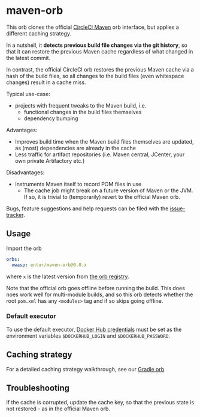 # maven-orb
This orb clones the official [CircleCI Maven] orb interface, but applies a different caching strategy. 

In a nutshell, it __detects previous build file changes via the git history__, so that it can restore the previous Maven cache regardless of what changed in the latest commit.

In contrast, the official CircleCI orb restores the previous Maven cache via a hash of the build files, so all changes to the build files (even whitespace changes) result in a cache miss. 

Typical use-case:

 * projects with frequent tweaks to the Maven build, i.e.
   * functional changes in the build files themselves
   * dependency bumping

Advantages:

 * Improves build time when the Maven build files themselves are updated, as (most) dependencies are already in the cache
 * Less traffic for artifact repositories (i.e. Maven central, JCenter, your own private Artifactory etc.)

Disadvantages:

 *  Instruments Maven itself to record POM files in use
      * The cache job might break on a future version of Maven or the JVM. If so, it is trivial to (temporarily) revert to the official Maven orb.
      
Bugs, feature suggestions and help requests can be filed with the [issue-tracker].

## Usage
Import the orb

```yaml
orbs:
  owasp: entur/maven-orb@0.0.x
```

where `x` is the latest version from [the orb registry](https://circleci.com/orbs/registry/orb/entur/maven-orb).

Note that the official orb goes offline before running the build. This does noes work well for multi-module builds, and so this orb detects whether the root `pom.xml` has any `<modules>` tag and if so skips going offline.

### Default executor
To use the default executor, [Docker Hub credentials](https://circleci.com/docs/2.0/private-images/) must be set as the environment variables `$DOCKERHUB_LOGIN` and `$DOCKERHUB_PASSWORD`.

## Caching strategy
For a detailed caching strategy walkthrough, see our [Gradle orb](https://github.com/entur/gradle-orb).

## Troubleshooting
If the cache is corrupted, update the cache key, so that the previous state is not restored - as in the official Maven orb.

[issue-tracker]:               https://github.com/entur/maven-orb
[CircleCI Maven]:             https://circleci.com/orbs/registry/orb/circleci/maven
